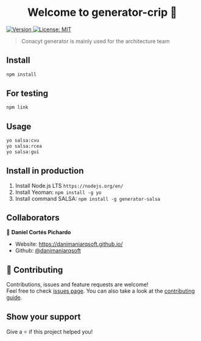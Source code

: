<h1 align="center">Welcome to generator-crip 👋</h1>
<p>
  <a href="https://www.npmjs.com/package/generator-salsa" target="_blank">
    <img alt="Version" src="https://img.shields.io/npm/v/generator-salsa.svg">
  </a>
  <a href="#" target="_blank">
    <img alt="License: MIT" src="https://img.shields.io/badge/License-MIT-yellow.svg" />
  </a>
</p>

> Conacyt generator is mainly used for the architecture team

## Install

```sh
npm install
```

## For testing

```sh
npm link
```

## Usage

```sh
yo salsa:cvu
yo salsa:rcea
yo salsa:gui
```

## Install in production

1. Install Node.js LTS `https://nodejs.org/en/`
2. Install Yeoman: `npm install -g yo`
3. Install command SALSA: `npm install -g generator-salsa`

## Collaborators

👤 **Daniel Cortés Pichardo**

-   Website: https://danimaniarqsoft.github.io/
-   Github: [@danimaniarqsoft](https://github.com/danimaniarqsoft)

## 🤝 Contributing

Contributions, issues and feature requests are welcome!<br />Feel free to check [issues page](https://github.com/salsa-community/generator-salsa/issues). You can also take a look at the [contributing guide](https@github.com:salsa-community/generator-salsa/blob/master/CONTRIBUTING.md).

## Show your support

Give a ⭐️ if this project helped you!
